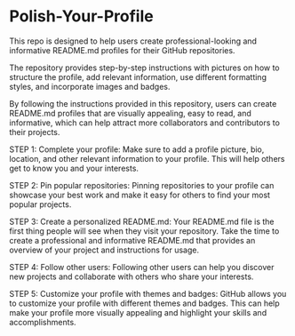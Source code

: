 # Polish-Your-Profile
This repo is designed to help users create professional-looking and informative README.md profiles for their GitHub repositories. 

The repository provides step-by-step instructions with pictures on how to structure the profile, add relevant information, use different formatting styles, and incorporate images and badges. 

By following the instructions provided in this repository, users can create README.md profiles that are visually appealing, easy to read, and informative, which can help attract more collaborators and contributors to their projects.

STEP 1: Complete your profile: Make sure to add a profile picture, bio, location, and other relevant information to your profile. This will help others get to know you and your interests.

STEP 2: Pin popular repositories: Pinning repositories to your profile can showcase your best work and make it easy for others to find your most popular projects.

STEP 3: Create a personalized README.md: Your README.md file is the first thing people will see when they visit your repository. Take the time to create a professional and informative README.md that provides an overview of your project and instructions for usage.

STEP 4: Follow other users: Following other users can help you discover new projects and collaborate with others who share your interests.

STEP 5: Customize your profile with themes and badges: GitHub allows you to customize your profile with different themes and badges. This can help make your profile more visually appealing and highlight your skills and accomplishments.